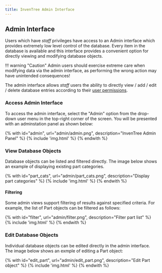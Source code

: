 ```yaml
---
title: InvenTree Admin Interface
---
```


## Admin Interface

Users which have *staff* privileges have access to an Admin interface which provides extremely low level control of the database. Every item in the database is available and this interface provides a convenient option for directly viewing and modifying database objects.

!!! warning "Caution"
	Admin users should exercise extreme care when modifying data via the admin interface, as performing the wrong action may have unintended consequences!

The admin interface allows *staff* users the ability to directly view / add / edit / delete database entries according to their [user permissions](/admin/permissions).

### Access Admin Interface

To access the admin interface, select the "Admin" option from the drop-down user menu in the top-right corner of the screen. You will be presented with an adminstation panel as shown below:

{% with id="admin", url="admin/admin.png", description="InvenTree Admin Panel" %}
{% include 'img.html' %}
{% endwith %}

### View Database Objects

Database objects can be listed and filtered directly. The image below shows an example of displaying existing part categories.

{% with id="part_cats", url="admin/part_cats.png", description="Display part categories" %}
{% include 'img.html' %}
{% endwith %}

#### Filtering

Some admin views support filtering of results against specified criteria. For example, the list of Part objects can be filtered as follows:

{% with id="filter", url="admin/filter.png", description="Filter part list" %}
{% include 'img.html' %}
{% endwith %}

### Edit Database Objects

Individual database objects can be edited directly in the admin interface. The image below shows an exmple of editing a Part object:

{% with id="edit_part", url="admin/edit_part.png", description="Edit Part object" %}
{% include 'img.html' %}
{% endwith %}
